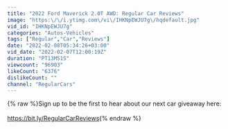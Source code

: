 ```yaml
---
title: "2022 Ford Maverick 2.0T AWD: Regular Car Reviews"
image: "https:\/\/i.ytimg.com\/vi\/IHKNpEWJU7g\/hqdefault.jpg"
vid_id: "IHKNpEWJU7g"
categories: "Autos-Vehicles"
tags: ["Regular","Car","Reviews"]
date: "2022-02-08T05:34:26+03:00"
vid_date: "2022-02-07T12:00:19Z"
duration: "PT13M51S"
viewcount: "96903"
likeCount: "6376"
dislikeCount: ""
channel: "RegularCars"
---
```

{% raw %}Sign up to be the first to hear about our next car giveaway here:<br /><br /><a rel="nofollow" target="blank" href="https://bit.ly/RegularCarReviews">https://bit.ly/RegularCarReviews</a>{% endraw %}
